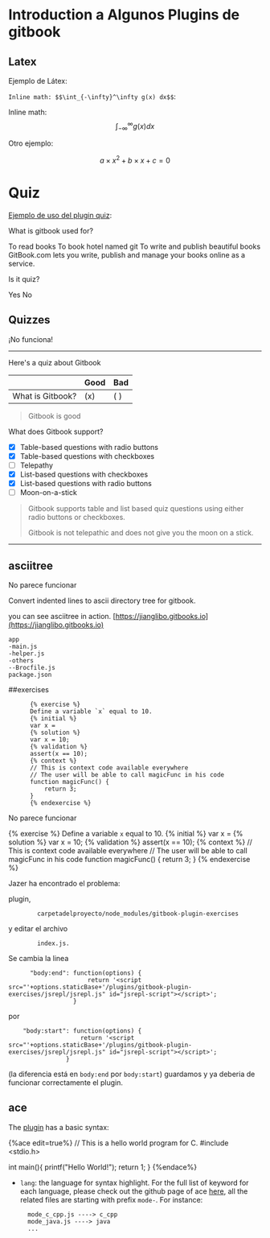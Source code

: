 # Introduction a Algunos Plugins de gitbook

## Latex
Ejemplo de Látex:

`Inline math: $$\int_{-\infty}^\infty g(x) dx$$`:

Inline math: $$\int_{-\infty}^\infty g(x) dx$$

Otro ejemplo:

$$a \times x^2 + b \times x + c = 0$$



# Quiz

[Ejemplo de uso del plugin quiz](https://github.com/chudaol/gitbook-plugin-quiz):

<quiz name="Gitbook Quiz">
    <question multiple>
        <p>What is gitbook used for?</p>
        <answer correct>To read books</answer>
        <answer>To book hotel named git</answer>
        <answer correct>To write and publish beautiful books</answer>
        <explanation>GitBook.com lets you write, publish and manage your books online as a service.</explanation>
    </question>
    <question>
        <p>Is it quiz?</p>
        <answer correct>Yes</answer>
        <answer>No</answer>
    </question>
</quiz>

## Quizzes

¡No funciona!

---

Here's a quiz about Gitbook

|                  | Good | Bad |
| ---------------- | ---- | --- |
| What is Gitbook? | (x)  | ( ) |

> Gitbook is good

What does Gitbook support?
- [x] Table-based questions with radio buttons
- [x] Table-based questions with checkboxes
- [ ] Telepathy
- [x] List-based questions with checkboxes
- [x] List-based questions with radio buttons
- [ ] Moon-on-a-stick

> Gitbook supports table and list based quiz questions using either radio buttons or checkboxes.
>
> Gitbook is not telepathic and does not give you the moon on a stick.

---

## asciitree

No parece funcionar

Convert indented lines to ascii directory tree for gitbook.

you can see asciitree in action. 
[https://jianglibo.gitbooks.io](https://jianglibo.gitbooks.io)

    app
    -main.js
    -helper.js
    -others
    --Brocfile.js
    package.json

##exercises


          {% exercise %}
          Define a variable `x` equal to 10.
          {% initial %}
          var x =
          {% solution %}
          var x = 10;
          {% validation %}
          assert(x == 10);
          {% context %}
          // This is context code available everywhere
          // The user will be able to call magicFunc in his code
          function magicFunc() {
              return 3;
          }
          {% endexercise %}

No parece funcionar

{% exercise %}
Define a variable `x` equal to 10.
{% initial %}
var x =
{% solution %}
var x = 10;
{% validation %}
assert(x == 10);
{% context %}
// This is context code available everywhere
// The user will be able to call magicFunc in his code
function magicFunc() {
    return 3;
}
{% endexercise %}

Jazer ha encontrado el problema:

plugin, 


            carpetadelproyecto/node_modules/gitbook-plugin-exercises 

y editar el archivo 

            index.js.

Se cambia la linea

          "body:end": function(options) {
                          return '<script src="'+options.staticBase+'/plugins/gitbook-plugin-exercises/jsrepl/jsrepl.js" id="jsrepl-script"></script>';
                      }

por

        "body:start": function(options) {
                        return '<script src="'+options.staticBase+'/plugins/gitbook-plugin-exercises/jsrepl/jsrepl.js" id="jsrepl-script"></script>';
                    }

(la diferencia está en `body:end` por `body:start`)
guardamos y ya deberia de funcionar correctamente el plugin. 

## ace

The [plugin](https://plugins.gitbook.com/plugin/ace) has a basic syntax:

{%ace edit=true%}
// This is a hello world program for C.
#include <stdio.h>

int main(){
  printf("Hello World!");
  return 1;
}
{%endace%}

* `lang`: the language for syntax highlight. 
For the full list of keyword for each language, please check out the github page of ace [here](https://github.com/ajaxorg/ace-builds/tree/master/src-min-noconflict), 
all the related files are starting with prefix `mode-`. For instance:

        mode_c_cpp.js ----> c_cpp
        mode_java.js ----> java
        ...

